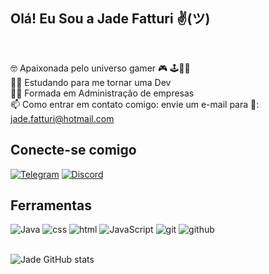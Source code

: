 <h2>Olá! Eu Sou a Jade Fatturi ✌(ツ)</h2><br>

🤓 Apaixonada pelo universo gamer 🎮 🕹️👾🧩<br>
👩‍💻 Estudando para me tornar uma Dev <br>
👩‍🎓 Formada em Administração de empresas<br>
📫 Como entrar em contato comigo: envie um e-mail para 💌: jade.fatturi@hotmail.com<br>

<h2>Conecte-se comigo</h2>

[![Telegram](https://img.shields.io/badge/Telegram-2CA5E0?style=for-the-badge&logo=telegram&logoColor=white)](https://t.me/JadeFatturi)
[![Discord](https://img.shields.io/badge/Discord-5865F2?style=for-the-badge&logo=discord&logoColor=white)](https://discord.com/channels/@me/Zade#5823) <br>

<h2>Ferramentas</h2>
<div style="display: inline_block" valign="top" dir="auto">
<img aling= "center" alt= "Java" src="https://icongr.am/devicon/java-original.svg?size=30&color=currentColor"/>
<img aling= "center" alt= "css" src="https://icongr.am/devicon/css3-original.svg?size=30&color=currentColor"/>
<img aling= "center" alt= "html" src="https://icongr.am/devicon/html5-original.svg?size=30&color=currentColor"/>
<img aling= "center" alt= "JavaScript" src="https://icongr.am/devicon/javascript-original.svg?size=30&color=currentColor"/>
<img aling= "center" alt= "git" src="https://icongr.am/devicon/git-original.svg?size=30&color=currentColor"/>
<img aling= "center" alt= "github" src="https://icongr.am/devicon/github-original.svg?size=33&color=19b3d2"/></div><br>

![Jade GitHub stats](https://github-readme-stats.vercel.app/api?username=JadeFatturi&show_icons=true&theme=dracula) 

<!--
![Jade Langs](https://github-readme-stats.vercel.app/api/top-langs/?username=JadeFatturi&layout=compact&show_icons=true&theme=dracula)
-->

